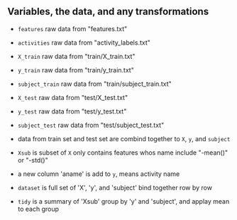 ## Variables, the data, and any transformations

* `features` raw data from "features.txt"
* `activities` raw data from "activity_labels.txt"
* `X_train` raw data from "train/X_train.txt"
* `y_train` raw data from "train/y_train.txt"
* `subject_train` raw data from "train/subject_train.txt"
* `X_test` raw data from "test/X_test.txt"
* `y_test` raw data from "test/y_test.txt"
* `subject_test` raw data from "test/subject_test.txt"

* data from train set and test set are combind together to `X`, `y`, and `subject`

* `Xsub` is subset of `X` only contains features whos name include "-mean()" or "-std()"

* a new column 'aname' is add to `y`, means activity name

* `dataset` is full set of 'X', 'y', and 'subject' bind together row by row

* `tidy` is a summary of 'Xsub' group by 'y' and 'subject', and applay mean to each group
